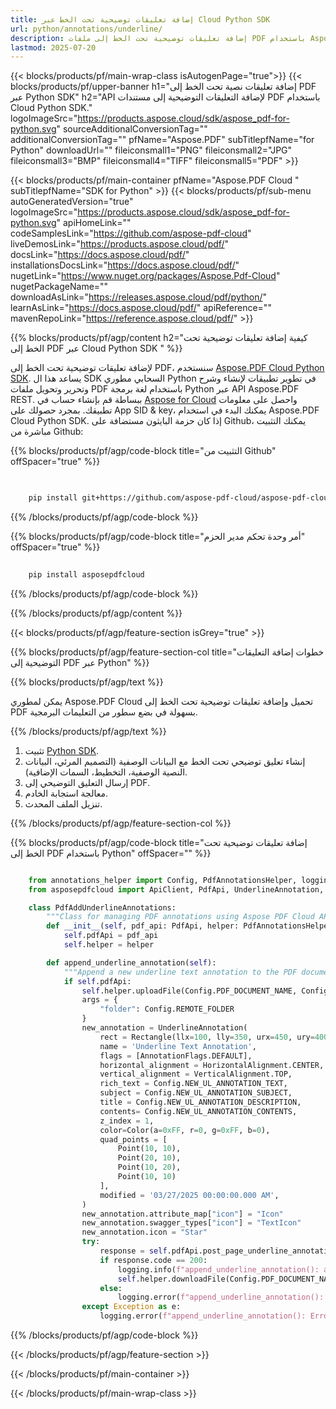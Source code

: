 ```yaml
---
title: إضافة تعليقات توضيحية تحت الخط عبر Cloud Python SDK
url: python/annotations/underline/
description: إضافة تعليقات توضيحية تحت الخط إلى ملفات PDF باستخدام Aspose.PDF Cloud SDK لـ Python.
lastmod: 2025-07-20
---
```


{{< blocks/products/pf/main-wrap-class isAutogenPage="true">}}
{{< blocks/products/pf/upper-banner h1="إضافة تعليقات نصية تحت الخط إلى PDF عبر Python SDK" h2="API لإضافة التعليقات التوضيحية إلى مستندات PDF باستخدام Cloud Python SDK." logoImageSrc="https://products.aspose.cloud/sdk/aspose_pdf-for-python.svg" sourceAdditionalConversionTag="" additionalConversionTag="" pfName="Aspose.PDF" subTitlepfName="for Python" downloadUrl="" fileiconsmall1="PNG" fileiconsmall2="JPG" fileiconsmall3="BMP" fileiconsmall4="TIFF" fileiconsmall5="PDF" >}}

{{< blocks/products/pf/main-container pfName="Aspose.PDF Cloud " subTitlepfName="SDK for Python" >}}
{{< blocks/products/pf/sub-menu autoGeneratedVersion="true" logoImageSrc="https://products.aspose.cloud/sdk/aspose_pdf-for-python.svg" apiHomeLink="" codeSamplesLink="https://github.com/aspose-pdf-cloud" liveDemosLink="https://products.aspose.cloud/pdf/" docsLink="https://docs.aspose.cloud/pdf/" installationsDocsLink="https://docs.aspose.cloud/pdf/" nugetLink="https://www.nuget.org/packages/Aspose.Pdf-Cloud" nugetPackageName="" downloadAsLink="https://releases.aspose.cloud/pdf/python/" learnAsLink="https://docs.aspose.cloud/pdf/" apiReference="" mavenRepoLink="https://reference.aspose.cloud/pdf/" >}}

{{% blocks/products/pf/agp/content h2="كيفية إضافة تعليقات توضيحية تحت الخط إلى PDF عبر Cloud Python SDK " %}}

لإضافة تعليقات توضيحية تحت الخط إلى PDF، سنستخدم
[Aspose.PDF Cloud Python SDK](https://products.aspose.cloud/pdf/python/). يساعد هذا ال SDK السحابي مطوري Python في تطوير تطبيقات لإنشاء وشرح وتحرير وتحويل ملفات PDF باستخدام لغة برمجة Python عبر API Aspose.PDF REST. ببساطة قم بإنشاء حساب في [Aspose for Cloud](https://dashboard.aspose.cloud/#/apps) واحصل على معلومات تطبيقك. بمجرد حصولك على App SID & key، يمكنك البدء في استخدام Aspose.PDF Cloud Python SDK. إذا كان حزمة البايثون مستضافة على Github، يمكنك التثبيت مباشرة من Github:

{{% blocks/products/pf/agp/code-block title="التثبيت من Github" offSpacer="true" %}}

```bash

     
    pip install git+https://github.com/aspose-pdf-cloud/aspose-pdf-cloud-python.git


```

{{% /blocks/products/pf/agp/code-block %}}

{{% blocks/products/pf/agp/code-block title="أمر وحدة تحكم مدير الحزم" offSpacer="true" %}}

```bash
     
    pip install asposepdfcloud

```

{{% /blocks/products/pf/agp/code-block %}}

{{% /blocks/products/pf/agp/content %}}

{{< blocks/products/pf/agp/feature-section isGrey="true" >}}

{{% blocks/products/pf/agp/feature-section-col title="خطوات إضافة التعليقات التوضيحية إلى PDF عبر Python" %}}

{{% blocks/products/pf/agp/text %}}

يمكن لمطوري Aspose.PDF Cloud تحميل وإضافة تعليقات توضيحية تحت الخط إلى PDF بسهولة في بضع سطور من التعليمات البرمجية.

{{% /blocks/products/pf/agp/text %}}

1. تثبيت [Python SDK](https://pypi.org/project/asposepdfcloud/).
1. إنشاء تعليق توضيحي تحت الخط مع البيانات الوصفية (التصميم المرئي، البيانات النصية الوصفية، التخطيط، السمات الإضافية).
1. إرسال التعليق التوضيحي إلى PDF.
1. معالجة استجابة الخادم.
1. تنزيل الملف المحدث.

{{% /blocks/products/pf/agp/feature-section-col %}}

{{% blocks/products/pf/agp/code-block title="إضافة تعليقات توضيحية تحت الخط إلى PDF باستخدام Python" offSpacer="" %}}

```python

    from annotations_helper import Config, PdfAnnotationsHelper, logging
    from asposepdfcloud import ApiClient, PdfApi, UnderlineAnnotation, Rectangle, Color, Point, AnnotationFlags, HorizontalAlignment, VerticalAlignment,AnnotationState

    class PdfAddUnderlineAnnotations:
        """Class for managing PDF annotations using Aspose PDF Cloud API."""
        def __init__(self, pdf_api: PdfApi, helper: PdfAnnotationsHelper):
            self.pdfApi = pdf_api
            self.helper = helper

        def append_underline_annotation(self):
            """Append a new underline text annotation to the PDF document."""
            if self.pdfApi:
                self.helper.uploadFile(Config.PDF_DOCUMENT_NAME, Config.LOCAL_FOLDER, Config.REMOTE_FOLDER)
                args = {
                    "folder": Config.REMOTE_FOLDER
                }
                new_annotation = UnderlineAnnotation(
                    rect = Rectangle(llx=100, lly=350, urx=450, ury=400),
                    name = 'Underline Text Annotation',
                    flags = [AnnotationFlags.DEFAULT],
                    horizontal_alignment = HorizontalAlignment.CENTER,
                    vertical_alignment = VerticalAlignment.TOP,
                    rich_text = Config.NEW_UL_ANNOTATION_TEXT,
                    subject = Config.NEW_UL_ANNOTATION_SUBJECT,
                    title = Config.NEW_UL_ANNOTATION_DESCRIPTION,
                    contents= Config.NEW_UL_ANNOTATION_CONTENTS,
                    z_index = 1,
                    color=Color(a=0xFF, r=0, g=0xFF, b=0),
                    quad_points = [
                        Point(10, 10),
                        Point(20, 10),
                        Point(10, 20),
                        Point(10, 10)
                    ],
                    modified = '03/27/2025 00:00:00.000 AM',
                )
                new_annotation.attribute_map["icon"] = "Icon"
                new_annotation.swagger_types["icon"] = "TextIcon"
                new_annotation.icon = "Star"
                try:
                    response = self.pdfApi.post_page_underline_annotations(Config.PDF_DOCUMENT_NAME, Config.PAGE_NUMBER, [new_annotation], **args)
                    if response.code == 200:
                        logging.info(f"append_underline_annotation(): annotation '{Config.NEW_UL_ANNOTATION_TEXT}' added to the document '{Config.PDF_DOCUMENT_NAME}'.")
                        self.helper.downloadFile(Config.PDF_DOCUMENT_NAME, Config.LOCAL_RESULT_DOCUMENT_NAME, Config.LOCAL_FOLDER, Config.REMOTE_FOLDER, "add_underline_")
                    else:
                        logging.error(f"append_underline_annotation(): Failed to add annotation to the document. Response code: {response.code}")
                except Exception as e:
                    logging.error(f"append_underline_annotation(): Error while adding annotation: {e}")
```

{{% /blocks/products/pf/agp/code-block %}}

{{< /blocks/products/pf/agp/feature-section >}}

{{< /blocks/products/pf/main-container >}}

{{< /blocks/products/pf/main-wrap-class >}}
